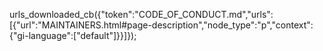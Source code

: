 urls_downloaded_cb({"token":"CODE_OF_CONDUCT.md","urls":[{"url":"MAINTAINERS.html#page-description","node_type":"p","context":{"gi-language":["default"]}}]});